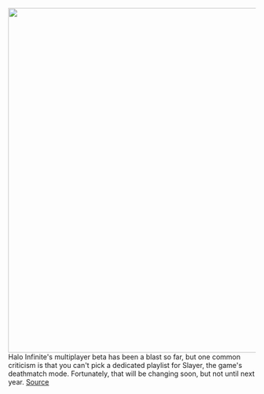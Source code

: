 <img src='https://cdn.vox-cdn.com/thumbor/xLvU6j4dySTIcVilHHhByIW0cNI=/0x0:3840x2160/1200x800/filters:focal(1613x773:2227x1387)/cdn.vox-cdn.com/uploads/chorus_image/image/70226292/HaloInfinite_2021_10_03_21_02_12_131.0.jpg' width='700px' /><br/>
Halo Infinite's multiplayer beta has been a blast so far, but one common criticism is that you can't pick a dedicated playlist for Slayer, the game's deathmatch mode. Fortunately, that will be changing soon, but not until next year.
<a href='https://www.theverge.com/2021/12/3/22816491/halo-infinite-multiplayer-deathmatch-slayer-dedicated-playlist'> Source <a/>